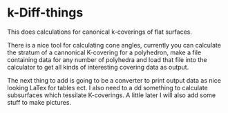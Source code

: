 # k-Diff-things
This does calculations for canonical k-coverings of flat surfaces.

There is a nice tool for calculating cone angles, currently you can calculate the stratum of a cannonical K-covering for a polyhedron, make a file containing data for any number of polyhedra and load that file into the calculator to get all kinds of interesting covering data as output.

The next thing to add is going to be a converter to print output data as nice looking LaTex for tables ect.
I also need to a dd something to calculate subsurfaces which tessilate K-coverings.
A little later I will also add some stuff to make pictures.
